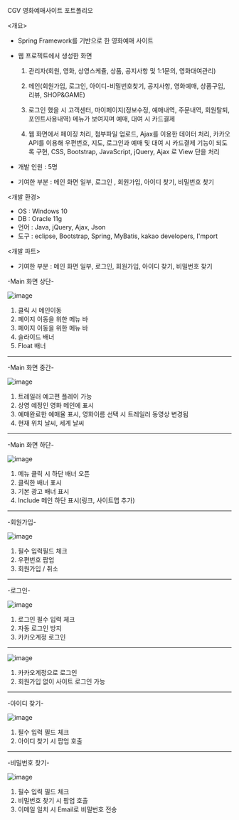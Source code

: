 CGV 영화예매사이트 포트폴리오

<개요>

 - Spring Framework를 기반으로 한 영화예매 사이트

 - 웹 프로젝트에서 생성한 화면
   1. 관리자(회원, 영화, 상영스케쥴, 상품, 공지사항 및 1:1문의, 영화대여관리)
   2. 메인(회원가입, 로그인, 아이디-비밀번호찾기, 공지사항, 영화예매, 상품구입, 리뷰, SHOP&GAME)
   3. 로그인 했을 시  고객센터, 마이페이지(정보수정, 예매내역, 주문내역, 회원탈퇴, 포인트사용내역)
      메뉴가 보여지며 예매, 대여 시 카드결제 
 
   4. 웹 화면에서 페이징 처리, 첨부파일 업로드, Ajax를 이용한 데이터 처리,
      카카오 API를 이용해 우편번호, 지도, 로그인과 예매 및 대여 시 카드결제 기능이 되도록 구현,
      CSS, Bootstrap, JavaScript, jQuery, Ajax 로 View 단을 처리

- 개발 인원 : 5명
- 기여한 부분 : 메인 화면 일부, 로그인 , 회원가입, 아이디 찾기, 비밀번호 찾기

<개발 환경>
- OS : Windows 10
- DB : Oracle 11g
- 언어 : Java, jQuery, Ajax, Json
- 도구 : eclipse, Bootstrap, Spring, MyBatis, kakao developers, I'mport

<개발 파트>
- 기여한 부분 : 메인 화면 일부, 로그인, 회원가입, 아이디 찾기, 비밀번호 찾기

-Main 화면 상단-

![image](https://user-images.githubusercontent.com/78652436/127478820-4ba8530d-4096-4bb1-a242-3d21f5fbb833.png)

1. 클릭 시 메인이동 
2. 페이지 이동을 위한 메뉴 바
3. 페이지 이동을 위한 메뉴 바
4. 슬라이드 배너
5. Float 배너
---------------------------------------------------------------------------------------------------------------------------------------------------------------------------------
-Main 화면 중간-

![image](https://user-images.githubusercontent.com/78652436/127479346-b7e0ec62-4137-4eee-af5f-30566f2bcdf5.png)

1. 트레일러 예고편 플레이 가능
2. 상영 예정인 영화 메인에 표시
3. 예매완료한 예매율 표시, 영화이름 선택 시 트레일러 동영상 변경됨
4. 현재 위치 날씨, 세계 날씨 

---------------------------------------------------------------------------------------------------------------------------------------------------------------------------------
-Main 화면 하단-

![image](https://user-images.githubusercontent.com/78652436/127479882-4e3d6a52-f521-4e55-bcce-a2a44f0dbe3d.png)

1. 메뉴 클릭 시 하단 배너 오픈
2. 클릭한 배너 표시
3. 기본 광고 배너 표시
4. Include 메인 하단 표시(링크, 사이트맵 추가)

---------------------------------------------------------------------------------------------------------------------------------------------------------------------------------

-회원가입-

![image](https://user-images.githubusercontent.com/78652436/127480231-909f95a8-f19c-4620-ad4b-8d62be053e78.png)

1. 필수 입력필드 체크
2. 우편번호 팝업
3. 회원가입 / 취소

---------------------------------------------------------------------------------------------------------------------------------------------------------------------------------

-로그인-

![image](https://user-images.githubusercontent.com/78652436/127482024-aea7c39d-8af3-4c0d-a10c-e4d72e6059bb.png)


1. 로그인 필수 입력 체크
2. 자동 로그인 방지
3. 카카오계정 로그인

---------------------------------------------------------------------------------------------------------------------------------------------------------------------------------

![image](https://user-images.githubusercontent.com/78652436/127482085-f2eb9604-ca5d-41f5-b6d3-3266b5355b7f.png)


1. 카카오계정으로 로그인
2. 회원가입 없이 사이트 로그인 가능

---------------------------------------------------------------------------------------------------------------------------------------------------------------------------------

-아이디 찾기-

![image](https://user-images.githubusercontent.com/78652436/127480816-aec3b83b-6f50-4c54-b8e5-e0981a815b08.png)

1. 필수 입력 필드 체크
2. 아이디 찾기 시 팝업 호출

---------------------------------------------------------------------------------------------------------------------------------------------------------------------------------

-비밀번호 찾기-

![image](https://user-images.githubusercontent.com/78652436/127480976-cbe402ca-fb20-4369-8caf-08687899aa05.png)

1. 필수 입력 필드 체크
2. 비밀번호 찾기 시 팝업 호출
3. 이메일 일치 시 Email로 비밀번호 전송
